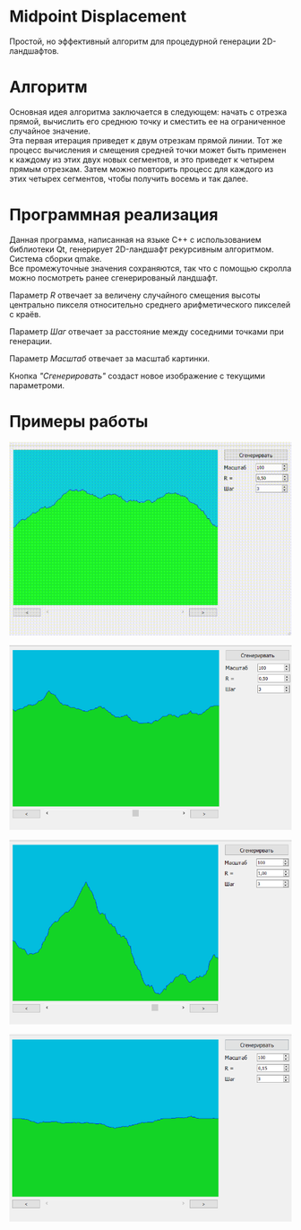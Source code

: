 # Midpoint Displacement

Простой, но эффективный алгоритм для процедурной генерации 2D-ландшафтов.

# Алгоритм

Основная идея алгоритма заключается в следующем: начать с отрезка прямой, вычислить его среднюю точку и сместить ее на ограниченное случайное значение.    
Эта первая итерация приведет к двум отрезкам прямой линии. Тот же процесс вычисления и смещения средней точки может быть применен к каждому из этих двух новых сегментов, и это приведет к четырем прямым отрезкам. Затем можно повторить процесс для каждого из этих четырех сегментов, чтобы получить восемь и так далее.    

<!-- # Визуализация

![Визуализация](https://raw.githubusercontent.com/Sergkon99/midpoint_displacement/master/img/md.png "Орк") -->

# Программная реализация

Данная программа, написанная на языке C++ с использованием библиотеки Qt, генерирует 2D-ландшафт рекурсивным алгоритмом.    
Система сборки qmake.    
Все промежуточные значения сохраняются, так что с помощью скролла можно посмотреть ранее сгенерированый ландшафт.

Параметр _R_ отвечает за величену случайного смещения высоты центрально пикселя относительно среднего арифметического пикселей с краёв.

Параметр _Шаг_ отвечает за расстояние между соседними точками при генерации.

Параметр _Масштаб_ отвечает за масштаб картинки.

Кнопка _"Сгенерировать"_ создаст новое изображение с текущими параметроми.

# Примеры работы

![Пример gif](https://raw.githubusercontent.com/Sergkon99/midpoint_displacement/master/img/example.gif "Орк")

![Пример 1](https://raw.githubusercontent.com/Sergkon99/midpoint_displacement/master/img/9.png "Орк")

![Пример 2](https://raw.githubusercontent.com/Sergkon99/midpoint_displacement/master/img/10.png "Орк")

![Пример 3](https://raw.githubusercontent.com/Sergkon99/midpoint_displacement/master/img/11.png "Орк")
